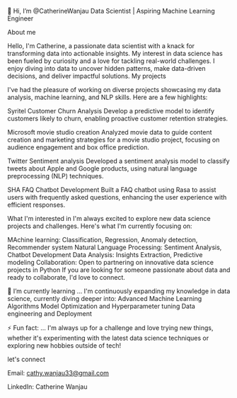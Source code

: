 👋 Hi, I’m @CatherineWanjau Data Scientist | Aspiring Machine Learning Engineer

About me

Hello, I'm Catherine, a passionate data scientist with a knack for transforming data into actionable insights. My interest in data science has been fueled by curiosity and a love for tackling real-world challenges. I enjoy diving into data to uncover hidden patterns, make data-driven decisions, and deliver impactful solutions. My projects

I've had the pleasure of working on diverse projects showcasing my data analysis, machine learning, and NLP skills. Here are a few highlights:

Syritel Customer Churn Analysis Develop a predictive model to identify customers likely to churn, enabling proactive customer retention strategies.

Microsoft movie studio creation Analyzed movie data to guide content creation and marketing strategies for a movie studio project, focusing on audience engagement and box office prediction.

Twitter Sentiment analysis Developed a sentiment analysis model to classify tweets about Apple and Google products, using natural language preprocessing (NLP) techniques.

SHA FAQ Chatbot Development Built a FAQ chatbot using Rasa to assist users with frequently asked questions, enhancing the user experience with efficient responses.

What I'm interested in I'm always excited to explore new data science projects and challenges. Here's what I'm currently focusing on:

MAchine learning: Classification, Regression, Anomaly detection, Recommender system
Natural Language Processing: Sentiment Analysis, Chatbot Development
Data Analysis: Insights Extraction, Predictive modeling
Collaboration: Open to partnering on innovative data science projects in Python
If you are looking for someone passionate about data and ready to collaborate, I'd love to connect.

🌱 I’m currently learning ... I'm continuously expanding my knowledge in data science, currently diving deeper into: Advanced Machine Learning Algorithms Model Optimization and Hyperparameter tuning Data engineering and Deployment

⚡ Fun fact: ... I'm always up for a challenge and love trying new things, whether it's experimenting with the latest data science techniques or exploring new hobbies outside of tech!

let's connect

Email: cathy.wanjau33@gmail.com

LinkedIn: Catherine Wanjau

<!---
Catherinewwanjau/Catherinewwanjau is a ✨ special ✨ repository because its `README.md` (this file) appears on your GitHub profile.
You can click the Preview link to take a look at your changes.
--->
